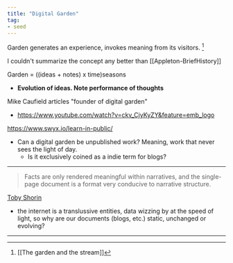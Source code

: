 ```yaml
---
title: "Digital Garden"
tag: 
- seed
---
```


Garden generates an experience, invokes meaning from its visitors. [^1]

I couldn't summarize the concept any better than [[Appleton-BriefHistory]]

Garden = ((ideas +  notes) x time)seasons
* **Evolution of ideas. Note performance of thoughts**

Mike Caufield articles "founder of digital garden"
- https://www.youtube.com/watch?v=ckv_CjyKyZY&feature=emb_logo

https://www.swyx.io/learn-in-public/

- Can a digital garden be unpublished work? Meaning, work that never sees the light of day. 
	- Is it exclusively coined as a indie term for blogs?
---

>Facts are only rendered meaningful within narratives, and the single-page document is a format very conducive to narrative structure.

 [Toby Shorin](https://subpixel.space/entries/open-transclude/)

- the internet is a translussive entities, data wizzing by at the speed of light, so why are our documents (blogs, etc.) static, unchanged or evolving?

---

[^1]: [[The garden and the stream]]